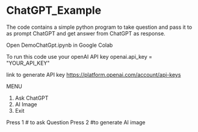 # ChatGPT_Example
The code contains a simple python program to take question and pass it to as prompt ChatGPT and get answer from ChatGPT as response.

Open DemoChatGpt.ipynb in Google Colab

To run this code use your openAI API key 
openai.api_key = "YOUR_API_KEY"

link to generate API key 
https://platform.openai.com/account/api-keys



MENU
1. Ask ChatGPT
2. AI Image
3. Exit

Press 1           # to ask Question
Press 2           #to generate AI image
